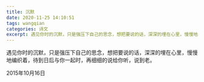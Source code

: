 ```yaml
---
title: 沉默
date: 2020-11-25 14:10:51
tags: wangqian
categories: 诗文
excerpt: 遇见你时的沉默，只是强压下自己的思念，想把要说的话，深深的埋在心里，慢慢地编织着，待到日后与你一起时，再细细的说给你听，说到老。
---
```

遇见你时的沉默，只是强压下自己的思念，想把要说的话，深深的埋在心里，慢慢地编织着，待到日后与你一起时，再细细的说给你听，说到老。

2015年10月16日


